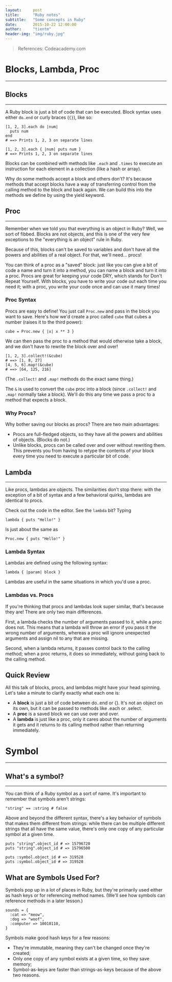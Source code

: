 ```yaml
---
layout:     post
title:      "Ruby notes"
subtitle:   "Some concepts in Ruby"
date:       2015-10-22 12:00:00
author:     "tientm"
header-img: "img/ruby.jpg"
---
```


> References: Codeacademy.com

# Blocks, Lambda, Proc
---

## Blocks
---

A Ruby block is just a bit of code that can be executed. Block syntax uses either ```do```..```end``` or curly braces (```{}```), like so:

~~~
[1, 2, 3].each do |num|
  puts num
end
# ==> Prints 1, 2, 3 on separate lines

[1, 2, 3].each { |num| puts num }
# ==> Prints 1, 2, 3 on separate lines
~~~

Blocks can be combined with methods like ```.each``` and ```.times``` to execute an instruction for each element in a collection (like a hash or array).

Why do some methods accept a block and others don't? It's because methods that accept blocks have a way of transferring control from the calling method to the block and back again. We can build this into the methods we define by using the yield keyword.

## Proc
---

Remember when we told you that everything is an object in Ruby? Well, we sort of fibbed. Blocks are not objects, and this is one of the very few exceptions to the "everything is an object" rule in Ruby.

Because of this, blocks can't be saved to variables and don't have all the powers and abilities of a real object. For that, we'll need... procs!

You can think of a proc as a "saved" block: just like you can give a bit of code a name and turn it into a method, you can name a block and turn it into a proc. Procs are great for keeping your code DRY, which stands for Don't Repeat Yourself. With blocks, you have to write your code out each time you need it; with a proc, you write your code once and can use it many times!

### Proc Syntax

Procs are easy to define! You just call ```Proc.new``` and pass in the block you want to save. Here's how we'd create a proc called ```cube``` that cubes a number (raises it to the third power):

~~~
cube = Proc.new { |x| x ** 3 }
~~~

We can then pass the proc to a method that would otherwise take a block, and we don't have to rewrite the block over and over!

~~~
[1, 2, 3].collect!(&cube)
# ==> [1, 8, 27]
[4, 5, 6].map!(&cube)
# ==> [64, 125, 216]
~~~

(The ```.collect!``` and ```.map!``` methods do the exact same thing.)

The ```&``` is used to convert the ```cube``` proc into a block (since ```.collect!``` and ```.map!``` normally take a block). We'll do this any time we pass a proc to a method that expects a block.

### Why Procs?

Why bother saving our blocks as procs? There are two main advantages:

- Procs are full-fledged objects, so they have all the powers and abilities of objects. (Blocks do not.)
- Unlike blocks, procs can be called over and over without rewriting them. This prevents you from having to retype the contents of your block every time you need to execute a particular bit of code.

## Lambda
---

Like procs, lambdas are objects. The similarities don't stop there: with the exception of a bit of syntax and a few behavioral quirks, lambdas are identical to procs.

Check out the code in the editor. See the ```lambda``` bit? Typing

~~~
lambda { puts "Hello!" }
~~~

Is just about the same as

~~~
Proc.new { puts "Hello!" }
~~~

### Lambda Syntax

Lambdas are defined using the following syntax:

~~~
lambda { |param| block }
~~~

Lambdas are useful in the same situations in which you'd use a proc. 

### Lambdas vs. Procs

If you're thinking that procs and lambdas look super similar, that's because they are! There are only two main differences.

First, a lambda checks the number of arguments passed to it, while a proc does not. This means that a lambda will throw an error if you pass it the wrong number of arguments, whereas a proc will ignore unexpected arguments and assign nil to any that are missing.

Second, when a lambda returns, it passes control back to the calling method; when a proc returns, it does so immediately, without going back to the calling method.

## Quick Review

All this talk of blocks, procs, and lambdas might have your head spinning. Let's take a minute to clarify exactly what each one is:

- A **block** is just a bit of code between do..end or {}. It's not an object on its own, but it can be passed to methods like .each or .select.
- A **proc** is a saved block we can use over and over.
- A **lambda** is just like a proc, only it cares about the number of arguments it gets and it returns to its calling method rather than returning immediately.

# Symbol
---

## What's a symbol?
--- 

You can think of a Ruby symbol as a sort of name. It's important to remember that symbols aren't strings:

~~~
"string" == :string # false
~~~

Above and beyond the different syntax, there's a key behavior of symbols that makes them different from strings: while there can be multiple different strings that all have the same value, there's only one copy of any particular symbol at a given time.

~~~
puts "string".object_id # => 15796720
puts "string".object_id # => 15796500

puts :symbol.object_id # => 319528
puts :symbol.object_id # => 319528
~~~

## What are Symbols Used For?

Symbols pop up in a lot of places in Ruby, but they're primarily used either as hash keys or for referencing method names. (We'll see how symbols can reference methods in a later lesson.)

~~~
sounds = {
  :cat => "meow",
  :dog => "woof",
  :computer => 10010110,
}
~~~

Symbols make good hash keys for a few reasons:

- They're immutable, meaning they can't be changed once they're created;
- Only one copy of any symbol exists at a given time, so they save memory;
- Symbol-as-keys are faster than strings-as-keys because of the above two reasons.
